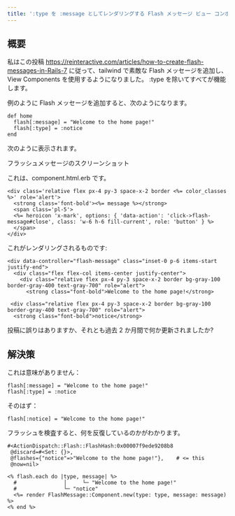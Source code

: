 ```yaml
---
title: ':type を :message としてレンダリングする Flash メッセージ ビュー コンポーネント?'
---
```


## 概要
私はこの投稿 https://reinteractive.com/articles/how-to-create-flash-messages-in-Rails-7 に従って、tailwind で素敵な Flash メッセージを追加し、View Components を使用するようになりました。 :type を除いてすべてが機能します。

例のように Flash メッセージを追加すると、次のようになります。

```
def home
  flash[:message] = "Welcome to the home page!"
  flash[:type] = :notice
end

```
次のように表示されます。

フラッシュメッセージのスクリーンショット

これは、component.html.erb です。

```
<div class='relative flex px-4 py-3 space-x-2 border <%= color_classes %>' role='alert'>
  <strong class='font-bold'><%= message %></strong>
  <span class='pl-5'>
  <%= heroicon 'x-mark', options: { 'data-action': 'click->flash-message#close', class: 'w-6 h-6 fill-current', role: 'button' } %>
  </span>
</div>

```
これがレンダリングされるものです:

```
<div data-controller="flash-message" class="inset-0 p-6 items-start justify-end">
  <div class="flex flex-col items-center justify-center">
    <div class="relative flex px-4 py-3 space-x-2 border bg-gray-100 border-gray-400 text-gray-700" role="alert">
      <strong class="font-bold">Welcome to the home page!</strong>

 <div class="relative flex px-4 py-3 space-x-2 border bg-gray-100 border-gray-400 text-gray-700" role="alert">
  <strong class="font-bold">notice</strong>

```
投稿に誤りはありますか、それとも過去 2 か月間で何か更新されましたか?

## 解決策
これは意味がありません：

```
flash[:message] = "Welcome to the home page!"
flash[:type] = :notice

```
そのはず：

```
flash[:notice] = "Welcome to the home page!"

```
フラッシュを検査すると、何を反復しているのかがわかります。

```
#<ActionDispatch::Flash::FlashHash:0x00007f9ede9208b8
 @discard=#<Set: {}>,
 @flashes={"notice"=>"Welcome to the home page!"},    # <= this
 @now=nil>

```
```
<% flash.each do |type, message| %>
  #               │     └─ "Welcome to the home page!"   
  #               └─ "notice"   
  <%= render FlashMessage::Component.new(type: type, message: message) %>
<% end %>

```
